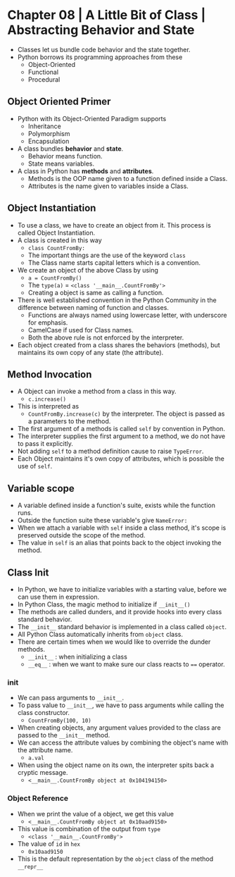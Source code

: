 # Chapter 08 | A Little Bit of Class | Abstracting Behavior and State #

* Classes let us bundle code behavior and the state together.
* Python borrows its programming approaches from these
    * Object-Oriented
    * Functional
    * Procedural


## Object Oriented Primer ##
* Python with its Object-Oriented Paradigm supports
    - Inheritance
    - Polymorphism
    - Encapsulation
* A class bundles **behavior** and **state**.
    - Behavior means function.
    - State means variables.
* A class in Python has **methods** and **attributes**.
    - Methods is the OOP name given to a function defined inside a Class.
    - Attributes is the name given to variables inside a Class.

## Object Instantiation ##
* To use a class, we have to create an object from it. This process is called Object Instantiation.
* A class is created in this way
    - `class CountFromBy:`
    - The important things are the use of the keyword `class`
    - The Class name starts capital letters which is a convention.
* We create an object of the above Class by using
    - `a = CountFromBy()`
    - The `type(a)` = `<class '__main__.CountFromBy'>`
    - Creating a object is same as calling a function.
* There is well established convention in the Python Community in the difference between naming of function and classes.
    - Functions are always named using lowercase letter, with underscore for emphasis.
    - CamelCase if used for Class names. 
    - Both the above rule is not enforced by the interpreter.
* Each object created from a class shares the behaviors (methods), but maintains its own copy of any state (the attribute).

## Method Invocation ##
* A Object can invoke a method from a class in this way.
    - `c.increase()`
* This is interpreted as 
    - `CountFromBy.increase(c)` by the interpreter. The object is passed as a parameters to the method.
* The first argument of a methods is called `self` by convention in Python.
* The interpreter supplies the first argument to a method, we do not have to pass it explicitly.
* Not adding `self` to a method definition cause to raise `TypeError`.
* Each Object maintains it's own copy of attributes, which is possible the use of `self`.

## Variable scope ##
* A variable defined inside a function's suite, exists while the function runs.
* Outside the function suite these variable's give `NameError:`
* When we attach a variable with `self` inside a class method, it's scope is preserved outside the scope of the method.
* The value in `self` is an alias that points back to the object invoking the method.

## Class Init ##

* In Python, we have to initialize variables with a starting value, before we can use them in expression.
* In Python Class, the magic method to initialize if `__init__()`
* The methods are called dunders, and it provide hooks into every class standard behavior.
* The `__init__` standard behavior is implemented in a class called `object`.
* All Python Class automatically inherits from `object` class.
* There are certain times when we would like to override the dunder methods.
    - `__init__` : when initializing a class
    - `__eq__` : when we want to make sure our class reacts to `==` operator.


### __init__ ###
* We can pass arguments to `__init__`.
* To pass value to `__init__`, we have to pass arguments while calling the class constructor.
    - `CountFromBy(100, 10)`
* When creating objects, any argument values provided to the class are passed to the `__init__` method.
* We can access the attribute values by combining the object's name with the attribute name.
    - `a.val`
* When using the object name on its own, the interpreter spits back a cryptic message.
    - `<__main__.CountFromBy object at 0x104194150>`

### Object Reference ###
* When we print the value of a object, we get this value
    - `<__main__.CountFromBy object at 0x10aad9150>`
* This value is combination of the output from `type`
    - `<class '__main__.CountFromBy'>`
* The value of `id` in `hex`
    - `0x10aad9150`
* This is the default representation by the `object` class of the method `__repr__`

